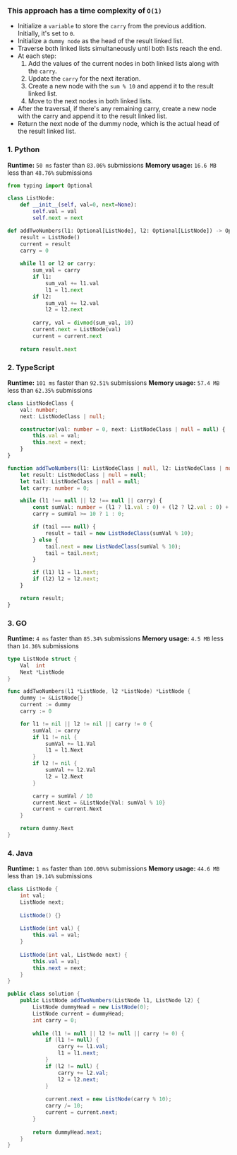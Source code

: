 ### This approach has a time complexity of `O(1)`


- Initialize a `variable` to store the `carry` from the previous addition. Initially, it's set to `0`.
- Initialize a `dummy node` as the head of the result linked list.
- Traverse both linked lists simultaneously until both lists reach the end.
- At each step:
    1. Add the values of the current nodes in both linked lists along with the `carry`.
    2. Update the `carry` for the next iteration.
    3. Create a new node with the `sum % 10` and append it to the result linked list.
    4. Move to the next nodes in both linked lists.
- After the traversal, if there's any remaining carry, create a new node with the carry and append it to the result linked list.
- Return the next node of the dummy node, which is the actual head of the result linked list.


### 1. Python

**Runtime:** `50 ms` faster than `83.06%` submissions
**Memory usage:** `16.6 MB` less than `48.76%` submissions

``` python
from typing import Optional

class ListNode:
    def __init__(self, val=0, next=None):
        self.val = val
        self.next = next

def addTwoNumbers(l1: Optional[ListNode], l2: Optional[ListNode]) -> Optional[ListNode]:
    result = ListNode()
    current = result
    carry = 0
    
    while l1 or l2 or carry:
        sum_val = carry
        if l1:
            sum_val += l1.val
            l1 = l1.next
        if l2:
            sum_val += l2.val
            l2 = l2.next
        
        carry, val = divmod(sum_val, 10)
        current.next = ListNode(val)
        current = current.next
    
    return result.next
```

### 2. TypeScript

**Runtime:** `101 ms` faster than `92.51%` submissions
**Memory usage:** `57.4 MB` less than `62.35%` submissions

``` typescript
class ListNodeClass {
    val: number;
    next: ListNodeClass | null;

    constructor(val: number = 0, next: ListNodeClass | null = null) {
        this.val = val;
        this.next = next;
    }
}

function addTwoNumbers(l1: ListNodeClass | null, l2: ListNodeClass | null): ListNodeClass | null {
    let result: ListNodeClass | null = null;
    let tail: ListNodeClass | null = null;
    let carry: number = 0;

    while (l1 !== null || l2 !== null || carry) {
        const sumVal: number = (l1 ? l1.val : 0) + (l2 ? l2.val : 0) + carry;
        carry = sumVal >= 10 ? 1 : 0;

        if (tail === null) {
            result = tail = new ListNodeClass(sumVal % 10);
        } else {
            tail.next = new ListNodeClass(sumVal % 10);
            tail = tail.next;
        }

        if (l1) l1 = l1.next;
        if (l2) l2 = l2.next;
    }

    return result;
}
```

### 3. GO

**Runtime:** `4 ms` faster than `85.34%` submissions
**Memory usage:** `4.5 MB` less than `14.36%` submissions

``` go
type ListNode struct {
	Val  int
	Next *ListNode
}

func addTwoNumbers(l1 *ListNode, l2 *ListNode) *ListNode {
	dummy := &ListNode{}
	current := dummy
	carry := 0

	for l1 != nil || l2 != nil || carry != 0 {
		sumVal := carry
		if l1 != nil {
			sumVal += l1.Val
			l1 = l1.Next
		}
		if l2 != nil {
			sumVal += l2.Val
			l2 = l2.Next
		}

		carry = sumVal / 10
		current.Next = &ListNode{Val: sumVal % 10}
		current = current.Next
	}

	return dummy.Next
}
```

### 4. Java

**Runtime:** `1 ms` faster than `100.00%%` submissions
**Memory usage:** `44.6 MB` less than `19.14%` submissions

``` java
class ListNode {
    int val;
    ListNode next;
    
    ListNode() {}
    
    ListNode(int val) {
        this.val = val;
    }
    
    ListNode(int val, ListNode next) {
        this.val = val;
        this.next = next;
    }
}

public class solution {
    public ListNode addTwoNumbers(ListNode l1, ListNode l2) {
        ListNode dummyHead = new ListNode(0);
        ListNode current = dummyHead;
        int carry = 0;
        
        while (l1 != null || l2 != null || carry != 0) {
            if (l1 != null) {
                carry += l1.val;
                l1 = l1.next;
            }
            if (l2 != null) {
                carry += l2.val;
                l2 = l2.next;
            }
            
            current.next = new ListNode(carry % 10);
            carry /= 10;
            current = current.next;
        }
        
        return dummyHead.next;
    }
}
```